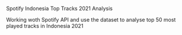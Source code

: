 Spotify Indonesia Top Tracks 2021 Analysis

Working woth Spotify API and use the dataset to analyse top 50 most played tracks in Indonesia 2021
